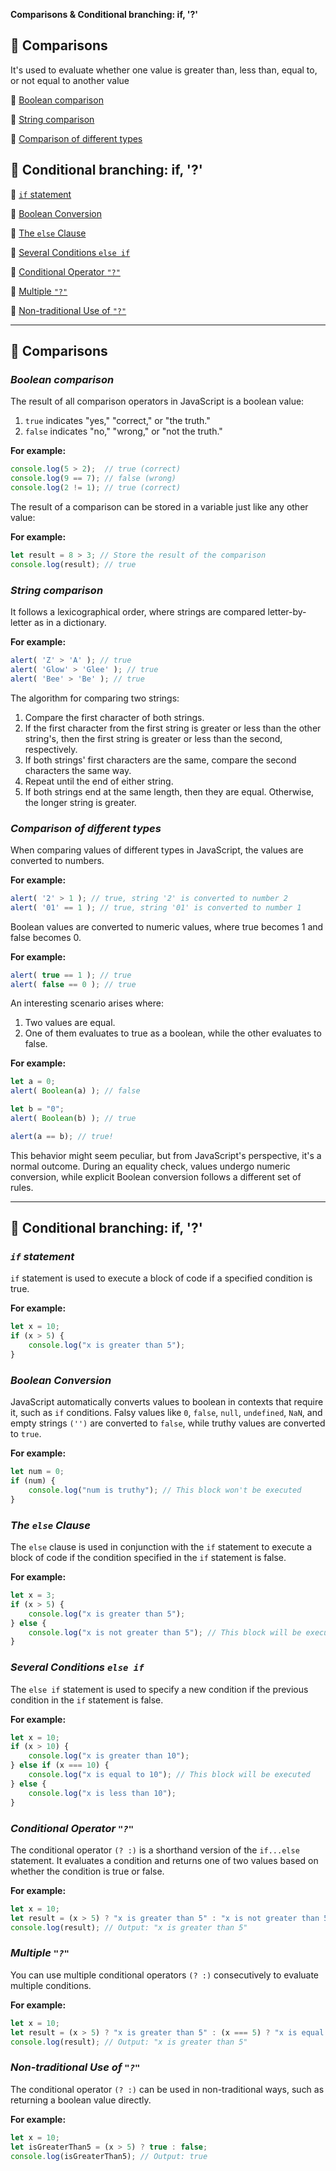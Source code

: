 
**Comparisons & Conditional branching: if, '?'**


## 🍄 Comparisons 

It's used to evaluate whether one value is greater than, less than, equal to, or not equal to another value

🥑 [Boolean comparison](#boolean-comparison) 

🥑 [String comparison](#string-comparison) 

🥑 [Comparison of different types](#comparison-of-different-types) 

## 🍄 Conditional branching: if, '?'

🥑 [`if` statement](#if-statement)

🥑 [Boolean Conversion](#boolean-conversion)

🥑 [The `else` Clause](#the-else-clause)

🥑 [Several Conditions `else if`](#several-conditions-else-if)

🥑 [Conditional Operator `"?"`](#conditional-operator)

🥑 [Multiple `"?"`](#multiple)

🥑 [Non-traditional Use of `"?"`](#non-traditional-use-of)


*****

## 🍄 Comparisons 

### _Boolean comparison_

The result of all comparison operators in JavaScript is a boolean value:

1. `true` indicates "yes," "correct," or "the truth."
2. `false` indicates "no," "wrong," or "not the truth."

**For example:**
```javascript
console.log(5 > 2);  // true (correct)
console.log(9 == 7); // false (wrong)
console.log(2 != 1); // true (correct)
```

The result of a comparison can be stored in a variable just like any other value:

**For example:**
```javascript
let result = 8 > 3; // Store the result of the comparison
console.log(result); // true
```

### _String comparison_

It follows a lexicographical order, where strings are compared letter-by-letter as in a dictionary.

**For example:**
```javascript
alert( 'Z' > 'A' ); // true
alert( 'Glow' > 'Glee' ); // true
alert( 'Bee' > 'Be' ); // true
```

The algorithm for comparing two strings:

1. Compare the first character of both strings.
2. If the first character from the first string is greater or less than the other string's, then the first string is greater or less than the second, respectively.
3. If both strings' first characters are the same, compare the second characters the same way.
4. Repeat until the end of either string.
5. If both strings end at the same length, then they are equal. Otherwise, the longer string is greater.

### _Comparison of different types_

When comparing values of different types in JavaScript, the values are converted to numbers.

**For example:**
```javascript
alert( '2' > 1 ); // true, string '2' is converted to number 2
alert( '01' == 1 ); // true, string '01' is converted to number 1
```

Boolean values are converted to numeric values, where true becomes 1 and false becomes 0.

**For example:**
```javascript
alert( true == 1 ); // true
alert( false == 0 ); // true
```

An interesting scenario arises where:

1. Two values are equal.
2. One of them evaluates to true as a boolean, while the other evaluates to false.

**For example:**
```javascript
let a = 0;
alert( Boolean(a) ); // false

let b = "0";
alert( Boolean(b) ); // true

alert(a == b); // true!
```

This behavior might seem peculiar, but from JavaScript's perspective, it's a normal outcome. During an equality check, values undergo numeric conversion, while explicit Boolean conversion follows a different set of rules.


*****

## 🍄 Conditional branching: if, '?'

### _`if` statement_

`if` statement is used to execute a block of code if a specified condition is true.

**For example:**
```javascript
let x = 10;
if (x > 5) {
    console.log("x is greater than 5");
}
```

### _Boolean Conversion_

JavaScript automatically converts values to boolean in contexts that require it, such as `if` conditions. Falsy values like `0`, `false`, `null`, `undefined`, `NaN`, and empty strings `('')` are converted to `false`, while truthy values are converted to `true`.

**For example:**
```javascript
let num = 0;
if (num) {
    console.log("num is truthy"); // This block won't be executed
}
```

### _The `else` Clause_

The `else` clause is used in conjunction with the `if` statement to execute a block of code if the condition specified in the `if` statement is false.

**For example:**
```javascript
let x = 3;
if (x > 5) {
    console.log("x is greater than 5");
} else {
    console.log("x is not greater than 5"); // This block will be executed
}
```

### _Several Conditions `else if`_

 The `else if` statement is used to specify a new condition if the previous condition in the `if` statement is false.

**For example:**
```javascript
let x = 10;
if (x > 10) {
    console.log("x is greater than 10");
} else if (x === 10) {
    console.log("x is equal to 10"); // This block will be executed
} else {
    console.log("x is less than 10");
}
```

### _Conditional Operator `"?"`_

The conditional operator `(? :)` is a shorthand version of the `if...else` statement. It evaluates a condition and returns one of two values based on whether the condition is true or false.

**For example:**
```javascript
let x = 10;
let result = (x > 5) ? "x is greater than 5" : "x is not greater than 5";
console.log(result); // Output: "x is greater than 5"
```

### _Multiple `"?"`_

You can use multiple conditional operators `(? :)` consecutively to evaluate multiple conditions.

**For example:**
```javascript
let x = 10;
let result = (x > 5) ? "x is greater than 5" : (x === 5) ? "x is equal to 5" : "x is less than 5";
console.log(result); // Output: "x is greater than 5"
```

### _Non-traditional Use of `"?"`_

The conditional operator `(? :)` can be used in non-traditional ways, such as returning a boolean value directly.

**For example:**
```javascript
let x = 10;
let isGreaterThan5 = (x > 5) ? true : false;
console.log(isGreaterThan5); // Output: true
```


